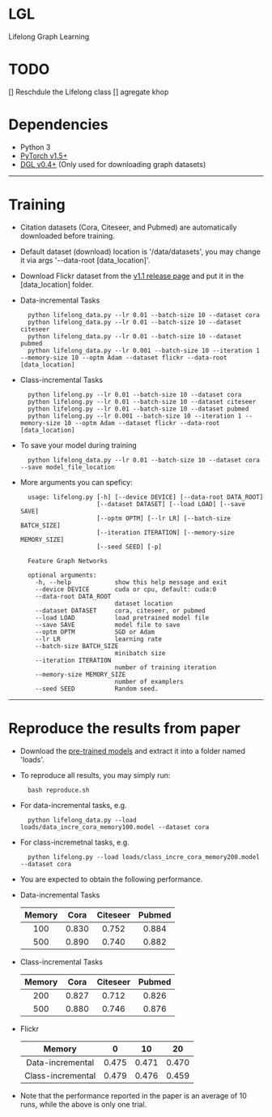 # LGL
Lifelong Graph Learning

# TODO
[] Reschdule the Lifelong class
[] agregate khop

# Dependencies

* Python 3
* [PyTorch v1.5+](https://pytorch.org/get-started)
* [DGL v0.4+](https://www.dgl.ai/pages/start.html) (Only used for downloading graph datasets)

---     
# Training

* Citation datasets (Cora, Citeseer, and Pubmed) are automatically downloaded before training.

* Default dataset (download) location is '/data/datasets', you may change it via args '--data-root [data_location]'.

* Download Flickr dataset from the [v1.1 release page](https://github.com/wang-chen/LGL/releases/download/v1.1/flickr.zip) and put it in the [data_location] folder.

* Data-incremental Tasks

        python lifelong_data.py --lr 0.01 --batch-size 10 --dataset cora
        python lifelong_data.py --lr 0.01 --batch-size 10 --dataset citeseer
        python lifelong_data.py --lr 0.01 --batch-size 10 --dataset pubmed
        python lifelong_data.py --lr 0.001 --batch-size 10 --iteration 1 --memory-size 10 --optm Adam --dataset flickr --data-root [data_location]

* Class-incremental Tasks

        python lifelong.py --lr 0.01 --batch-size 10 --dataset cora
        python lifelong.py --lr 0.01 --batch-size 10 --dataset citeseer
        python lifelong.py --lr 0.01 --batch-size 10 --dataset pubmed
        python lifelong.py --lr 0.001 --batch-size 10 --iteration 1 --memory-size 10 --optm Adam --dataset flickr --data-root [data_location]

* To save your model during training

        python lifelong_data.py --lr 0.01 --batch-size 10 --dataset cora --save model_file_location

* More arguments you can speficy:

        usage: lifelong.py [-h] [--device DEVICE] [--data-root DATA_ROOT]
                           [--dataset DATASET] [--load LOAD] [--save SAVE]
                           [--optm OPTM] [--lr LR] [--batch-size BATCH_SIZE]
                           [--iteration ITERATION] [--memory-size MEMORY_SIZE]
                           [--seed SEED] [-p]

        Feature Graph Networks

        optional arguments:
          -h, --help            show this help message and exit
          --device DEVICE       cuda or cpu, default: cuda:0
          --data-root DATA_ROOT
                                dataset location
          --dataset DATASET     cora, citeseer, or pubmed
          --load LOAD           load pretrained model file
          --save SAVE           model file to save
          --optm OPTM           SGD or Adam
          --lr LR               learning rate
          --batch-size BATCH_SIZE
                                minibatch size
          --iteration ITERATION
                                number of training iteration
          --memory-size MEMORY_SIZE
                                number of examplers
          --seed SEED           Random seed.

---
# Reproduce the results from paper

* Download the [pre-trained models](https://github.com/wang-chen/LGL/releases/download/v1.1/loads.zip) and extract it into a folder named 'loads'.

* To reproduce all results, you may simply run:

        bash reproduce.sh

* For data-incremental tasks, e.g.

        python lifelong_data.py --load loads/data_incre_cora_memory100.model --dataset cora

* For class-incremetnal tasks, e.g.

        python lifelong.py --load loads/class_incre_cora_memory200.model --dataset cora

* You are expected to obtain the following performance.

* Data-incremental Tasks

     |     Memory    |         Cora  |  Citeseer     |    Pubmed     |
     | :-----------: | :-----------: | :-----------: | :-----------: |
     |       100     |     0.830     |     0.752     |     0.884     |
     |       500     |     0.890     |     0.740     |     0.882     |

* Class-incremental Tasks

     |     Memory    |         Cora  |  Citeseer     |    Pubmed     |
     | :-----------: | :-----------: | :-----------: | :-----------: |
     |       200     |     0.827     |     0.712     |     0.826     |
     |       500     |     0.880     |     0.746     |     0.876     |

* Flickr

     |     Memory       |         0     |        10     |        20     |
     | :-----------:    | :-----------: | :-----------: | :-----------: |
     | Data-incremental |     0.475     |     0.471     |     0.470     |
     | Class-incremental|     0.479     |     0.476     |     0.459     |

* Note that the performance reported in the paper is an average of 10 runs, while the above is only one trial.
